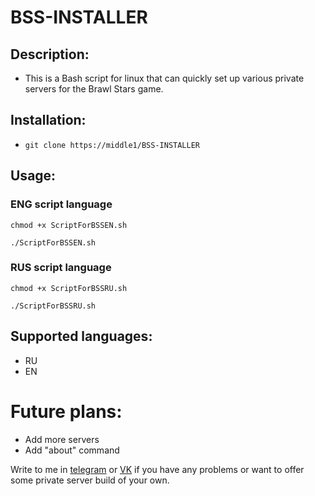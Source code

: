 # BSS-INSTALLER
## Description:
- This is a Bash script for linux that can quickly set up various private servers for the Brawl Stars game.
## Installation:
- ``` git clone https://middle1/BSS-INSTALLER ```

## Usage:
### ENG script language 
``` chmod +x ScriptForBSSEN.sh ```

``` ./ScriptForBSSEN.sh ```
### RUS script language 
``` chmod +x ScriptForBSSRU.sh ```

``` ./ScriptForBSSRU.sh ```

## Supported languages:
- RU
- EN

# Future plans:
- Add more servers
- Add "about" command

Write to me in <a href="https://t.me/MIDDLE1221">telegram</a> or <a href="https://vk.com/middle3">VK</a> if you have any problems or want to offer some private server build of your own.
